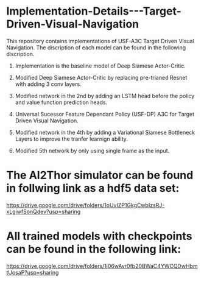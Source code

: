 # Implementation-Details---Target-Driven-Visual-Navigation
This repository contains implementations of USF-A3C Target Driven Visual Navigation. The discription of each model can be found in the following discription.

1. Implementation is the baseline model of Deep Siamese Actor-Critic.

2. Modified Deep Siamese Actor-Critic by replacing pre-trianed Resnet with adding 3 conv layers. 

3. Modified network in the 2nd by adding an LSTM head before the policy and value function prediction heads.

4. Universal Sucessor Feature Dependant Policy (USF-DP) A3C for Target Driven Visual Navigation.

5. Modified network in the 4th by adding a Variational Siamese Bottleneck Layers to improve the tranfer learnign ability.

6. Modified 5th network by only using single frame as the input.


# The AI2Thor simulator can be found in follwing link as a hdf5 data set:

https://drive.google.com/drive/folders/1oUvIZP1GkgCwbIzsRJ-xLgiwfSonQdev?usp=sharing


# All trained models with checkpoints can be found in the following link:

https://drive.google.com/drive/folders/1j06wAvr0fb20BWaC4YWCQDwHbmtUosaP?usp=sharing
